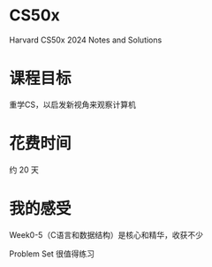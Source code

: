 # CS50x
Harvard CS50x 2024 Notes and Solutions

# 课程目标
重学CS，以启发新视角来观察计算机

# 花费时间
约 20 天

# 我的感受
Week0-5（C语言和数据结构）是核心和精华，收获不少

Problem Set 很值得练习
